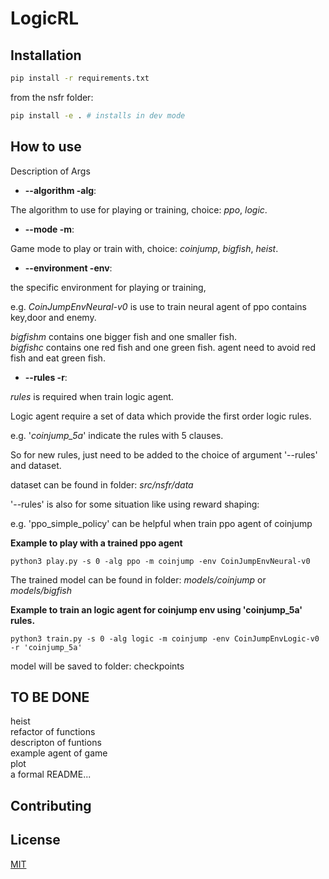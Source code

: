 # LogicRL


## Installation

```bash
pip install -r requirements.txt
```
from the nsfr folder:
```bash
pip install -e . # installs in dev mode
```

## How to use

Description of Args

* **--algorithm -alg**:

The algorithm to use for playing or training, choice: _ppo_, _logic_.

* **--mode -m**:

Game mode to play or train with, choice: _coinjump_, _bigfish_, _heist_.

* **--environment -env**:

the specific environment for playing or training,

e.g. _CoinJumpEnvNeural-v0_ is use to train neural agent of ppo contains key,door and enemy.

_bigfishm_  contains one bigger fish and one smaller fish.  
_bigfishc_  contains one red fish and one green fish. agent need to avoid red fish and eat green fish.

* **--rules -r**:

_rules_ is required when train logic agent.

Logic agent require a set of data which provide the first order logic rules.  

e.g. '_coinjump_5a_' indicate the rules with 5 clauses.

So for new rules, just need to be added to the choice of argument '--rules' and dataset.  

dataset can be found in folder: _src/nsfr/data_

'--rules' is also for some situation like using reward shaping:  

e.g. 'ppo_simple_policy' can be helpful when train ppo agent of coinjump




**Example to play with a trained ppo agent**
```
python3 play.py -s 0 -alg ppo -m coinjump -env CoinJumpEnvNeural-v0  
```  
The trained model can be found in folder: _models/coinjump_ or _models/bigfish_

**Example to train an logic agent for coinjump env using 'coinjump_5a' rules.**
```
python3 train.py -s 0 -alg logic -m coinjump -env CoinJumpEnvLogic-v0  -r 'coinjump_5a'
```

model will be saved to folder: checkpoints

## TO BE DONE
heist  
refactor of functions  
descripton of funtions  
example agent of game  
plot  
a formal README...    

## Contributing

## License

[MIT](https://choosealicense.com/licenses/mit/)
